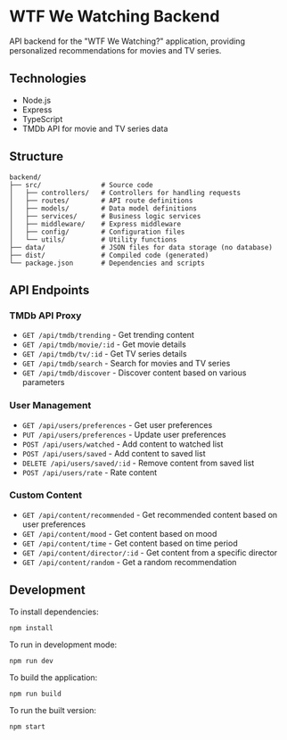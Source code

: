# WTF We Watching Backend

API backend for the "WTF We Watching?" application, providing personalized recommendations for movies and TV series.

## Technologies

- Node.js
- Express
- TypeScript
- TMDb API for movie and TV series data

## Structure

```
backend/
├── src/               # Source code
│   ├── controllers/   # Controllers for handling requests
│   ├── routes/        # API route definitions
│   ├── models/        # Data model definitions
│   ├── services/      # Business logic services
│   ├── middleware/    # Express middleware
│   ├── config/        # Configuration files
│   └── utils/         # Utility functions
├── data/              # JSON files for data storage (no database)
├── dist/              # Compiled code (generated)
└── package.json       # Dependencies and scripts
```

## API Endpoints

### TMDb API Proxy

- `GET /api/tmdb/trending` - Get trending content
- `GET /api/tmdb/movie/:id` - Get movie details
- `GET /api/tmdb/tv/:id` - Get TV series details
- `GET /api/tmdb/search` - Search for movies and TV series
- `GET /api/tmdb/discover` - Discover content based on various parameters

### User Management

- `GET /api/users/preferences` - Get user preferences
- `PUT /api/users/preferences` - Update user preferences
- `POST /api/users/watched` - Add content to watched list
- `POST /api/users/saved` - Add content to saved list
- `DELETE /api/users/saved/:id` - Remove content from saved list
- `POST /api/users/rate` - Rate content

### Custom Content

- `GET /api/content/recommended` - Get recommended content based on user preferences
- `GET /api/content/mood` - Get content based on mood
- `GET /api/content/time` - Get content based on time period
- `GET /api/content/director/:id` - Get content from a specific director
- `GET /api/content/random` - Get a random recommendation

## Development

To install dependencies:
```
npm install
```

To run in development mode:
```
npm run dev
```

To build the application:
```
npm run build
```

To run the built version:
```
npm start
``` 